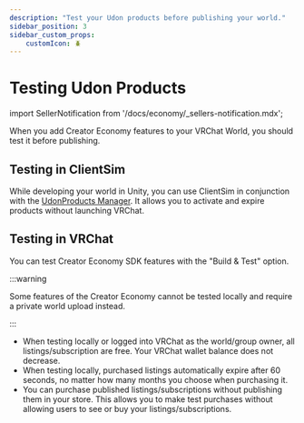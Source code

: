 ```yaml
---
description: "Test your Udon products before publishing your world."
sidebar_position: 3
sidebar_custom_props:
    customIcon: 🪲
---
```


# Testing Udon Products

import SellerNotification from '/docs/economy/_sellers-notification.mdx';

<SellerNotification/>

When you add Creator Economy features to your VRChat World, you should test it before publishing.

## Testing in ClientSim

While developing your world in Unity, you can use ClientSim in conjunction with the [UdonProducts Manager](/economy/sdk/getting-started#udonproducts-manager). It allows you to activate and expire products without launching VRChat.

## Testing in VRChat

You can test Creator Economy SDK features with the "Build & Test" option.

:::warning

Some features of the Creator Economy cannot be tested locally and require a private world upload instead.

:::

- When testing locally or logged into VRChat as the world/group owner, all listings/subscription are free. Your VRChat wallet balance does not decrease.
- When testing locally, purchased listings automatically expire after 60 seconds, no matter how many months you choose when purchasing it.
- You can purchase published listings/subscriptions without publishing them in your store. This allows you to make test purchases without allowing users to see or buy your listings/subscriptions. 